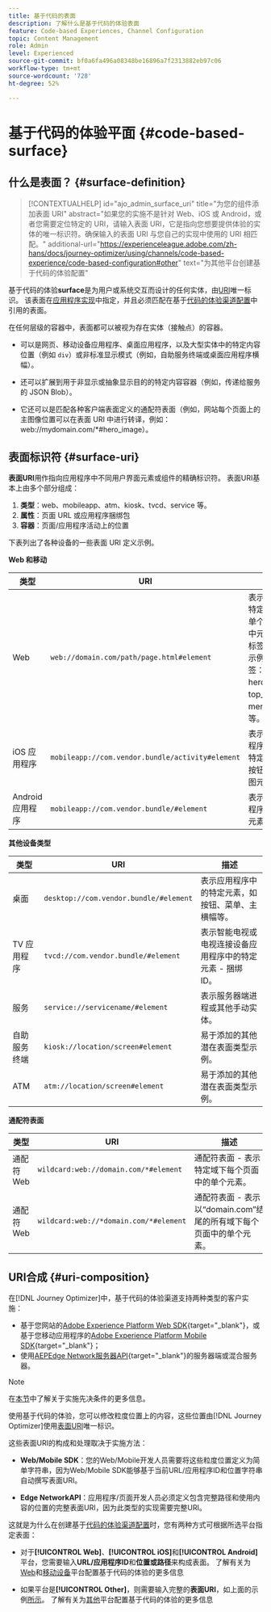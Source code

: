 ```yaml
---
title: 基于代码的表面
description: 了解什么是基于代码的体验表面
feature: Code-based Experiences, Channel Configuration
topic: Content Management
role: Admin
level: Experienced
source-git-commit: bf0a6fa496a08348be16896a7f2313882eb97c06
workflow-type: tm+mt
source-wordcount: '728'
ht-degree: 52%

---
```


# 基于代码的体验平面 {#code-based-surface}

## 什么是表面？ {#surface-definition}

>[!CONTEXTUALHELP]
>id="ajo_admin_surface_uri"
>title="为您的组件添加表面 URI"
>abstract="如果您的实施不是针对 Web、iOS 或 Android，或者您需要定位特定的 URI，请输入表面 URI，它是指向您想要提供体验的实体的唯一标识符。确保输入的表面 URI 与您自己的实现中使用的 URI 相匹配。"
>additional-url="https://experienceleague.adobe.com/zh-hans/docs/journey-optimizer/using/channels/code-based-experience/code-based-configuration#other" text="为其他平台创建基于代码的体验配置"

基于代码的体验&#x200B;**surface**&#x200B;是为用户或系统交互而设计的任何实体，由[URI](#surface-uri)唯一标识。 该表面在[应用程序实现](code-based-prerequisites.md#implementation-prerequisites)中指定，并且必须匹配在基于[代码的体验渠道配置](code-based-configuration.md)中引用的表面。

在任何层级的容器中，表面都可以被视为存在实体（接触点）的容器。

* 可以是网页、移动设备应用程序、桌面应用程序，以及大型实体中的特定内容位置（例如 `div`）或非标准显示模式（例如，自助服务终端或桌面应用程序横幅）。<!--In retail, a kiosk is a digital display or small structure that businesses often place in high-traffic areas to engage customers.-->

* 还可以扩展到用于非显示或抽象显示目的的特定内容容器（例如，传递给服务的 JSON Blob）。

* 它还可以是匹配各种客户端表面定义的通配符表面（例如，网站每个页面上的主图像位置可以在表面 URI 中进行转译，例如：web://mydomain.com/*#hero_image）。

## 表面标识符 {#surface-uri}

**表面URI**&#x200B;用作指向应用程序中不同用户界面元素或组件的精确标识符。 表面URI基本上由多个部分组成：

1. **类型**：web、mobileapp、atm、kiosk、tvcd、service 等。
1. **属性**：页面 URL 或应用程序捆绑包
1. **容器**：页面/应用程序活动上的位置

下表列出了各种设备的一些表面 URI 定义示例。

**Web 和移动**

| 类型 | URI | 描述 |
| --------- | ----------- | ------- | 
| Web | `web://domain.com/path/page.html#element` | 表示特定域的特定页面中的单个元素，其中元素可以是标签，如以下示例中的标签：hero_banner、top_nav、menu、footer 等。 |
| iOS 应用程序 | `mobileapp://com.vendor.bundle/activity#element` | 表示原生应用程序活动中的特定元素，如按钮或其他视图元素。 |
| Android 应用程序 | `mobileapp://com.vendor.bundle/#element` | 表示原生应用程序中的特定元素。 |

**其他设备类型**

| 类型 | URI | 描述 |
| --------- | ----------- | ------- | 
| 桌面 | `desktop://com.vendor.bundle/#element` | 表示应用程序中的特定元素，如按钮、菜单、主横幅等。 |
| TV 应用程序 | `tvcd://com.vendor.bundle/#element` | 表示智能电视或电视连接设备应用程序中的特定元素 - 捆绑 ID。 |
| 服务 | `service://servicename/#element` | 表示服务器端进程或其他手动实体。 |
| 自助服务终端 | `kiosk://location/screen#element` | 易于添加的其他潜在表面类型示例。 |
| ATM | `atm://location/screen#element` | 易于添加的其他潜在表面类型示例。 |

**通配符表面**

| 类型 | URI | 描述 |
| --------- | ----------- | ------- | 
| 通配符 Web | `wildcard:web://domain.com/*#element` | 通配符表面 - 表示特定域下每个页面中的单个元素。 |
| 通配符 Web | `wildcard:web://*domain.com/*#element` | 通配符表面 - 表示以“domain.com”结尾的所有域下每个页面中的单个元素。 |

## URI合成 {#uri-composition}

在[!DNL Journey Optimizer]中，基于代码的体验渠道支持两种类型的客户实施：

* 基于您网站的[Adobe Experience Platform Web SDK](https://experienceleague.adobe.com/docs/platform-learn/implement-web-sdk/overview.html?lang=zh-Hans){target="_blank"}，或基于您移动应用程序的[Adobe Experience Platform Mobile SDK](https://developer.adobe.com/client-sdks/documentation/){target="_blank"}；
* 使用[AEPEdge Network服务器API](https://experienceleague.adobe.com/docs/experience-platform/edge-network-server-api/data-collection/interactive-data-collection.html){target="_blank"}的服务器端或混合服务器。

>[!NOTE]
>
>在[本节](code-based-prerequisites.md#implementation-prerequisites)中了解关于实施先决条件的更多信息。

使用基于代码的体验，您可以修改粒度位置<!--(such as a specific location on a page, or inside a mobile native app)-->上的内容，这些位置由[!DNL Journey Optimizer]使用[表面URI](#surface-uri)唯一标识。

这些表面URI的构成和处理取决于实施方法：

* **Web/Mobile SDK**：您的Web/Mobile开发人员需要将这些粒度位置定义为简单字符串，因为Web/Mobile SDK能够基于当前URL/应用程序ID和位置字符串自动撰写表面URI。

* **Edge NetworkAPI**：应用程序/页面开发人员必须定义包含完整路径和使用内容的位置的完整表面URI，因为此类型的实现需要完整URI。

这就是为什么在创建基于[代码的体验渠道配置](code-based-configuration.md)时，您有两种方式可根据所选平台指定表面：

* 对于&#x200B;**[!UICONTROL Web]**、**[!UICONTROL iOS]**&#x200B;和&#x200B;**[!UICONTROL Android]**&#x200B;平台，您需要输入&#x200B;**URL/应用程序ID**&#x200B;和&#x200B;**位置或路径**&#x200B;来构成表面。 了解有关为[Web](code-based-configuration.md#web)和[移动设备](code-based-configuration.md#mobile)平台配置基于代码的体验的更多信息

* 如果平台是&#x200B;**[!UICONTROL Other]**，则需要输入完整的&#x200B;**表面URI**，如上面的示例[所示](#surface-uri)。 了解有关为[其他](code-based-configuration.md#other)平台配置基于代码的体验的更多信息
